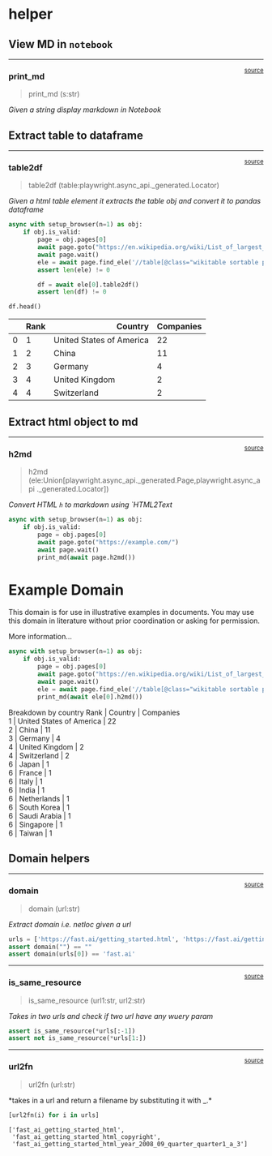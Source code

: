 # helper


<!-- WARNING: THIS FILE WAS AUTOGENERATED! DO NOT EDIT! -->

## View MD in `notebook`

------------------------------------------------------------------------

<a href="https://github.com/tripathysagar/pw/blob/main/pw/helper.py#L25"
target="_blank" style="float:right; font-size:smaller">source</a>

### print_md

>  print_md (s:str)

*Given a string display markdown in Notebook*

## Extract table to dataframe

------------------------------------------------------------------------

<a href="https://github.com/tripathysagar/pw/blob/main/pw/helper.py#L32"
target="_blank" style="float:right; font-size:smaller">source</a>

### table2df

>  table2df (table:playwright.async_api._generated.Locator)

*Given a html table element it extracts the table obj and convert it to
pandas dataframe*

``` python
async with setup_browser(n=1) as obj:
    if obj.is_valid:
        page = obj.pages[0]
        await page.goto("https://en.wikipedia.org/wiki/List_of_largest_companies_by_revenue")
        await page.wait()
        ele = await page.find_ele('//table[@class="wikitable sortable plainrowheaders jquery-tablesorter"]') 
        assert len(ele) != 0

        df = await ele[0].table2df()
        assert len(df) != 0

df.head()
```

<div>
<style scoped>
    .dataframe tbody tr th:only-of-type {
        vertical-align: middle;
    }
&#10;    .dataframe tbody tr th {
        vertical-align: top;
    }
&#10;    .dataframe thead th {
        text-align: right;
    }
</style>

<table class="dataframe" data-quarto-postprocess="true" data-border="1">
<thead>
<tr style="text-align: right;">
<th data-quarto-table-cell-role="th"></th>
<th data-quarto-table-cell-role="th">Rank</th>
<th data-quarto-table-cell-role="th">Country</th>
<th data-quarto-table-cell-role="th">Companies</th>
</tr>
</thead>
<tbody>
<tr>
<td data-quarto-table-cell-role="th">0</td>
<td>1</td>
<td>United States of America</td>
<td>22</td>
</tr>
<tr>
<td data-quarto-table-cell-role="th">1</td>
<td>2</td>
<td>China</td>
<td>11</td>
</tr>
<tr>
<td data-quarto-table-cell-role="th">2</td>
<td>3</td>
<td>Germany</td>
<td>4</td>
</tr>
<tr>
<td data-quarto-table-cell-role="th">3</td>
<td>4</td>
<td>United Kingdom</td>
<td>2</td>
</tr>
<tr>
<td data-quarto-table-cell-role="th">4</td>
<td>4</td>
<td>Switzerland</td>
<td>2</td>
</tr>
</tbody>
</table>

</div>

## Extract html object to md

------------------------------------------------------------------------

<a href="https://github.com/tripathysagar/pw/blob/main/pw/helper.py#L49"
target="_blank" style="float:right; font-size:smaller">source</a>

### h2md

>  h2md (ele:Union[playwright.async_api._generated.Page,playwright.async_api
>            ._generated.Locator])

*Convert HTML `h` to markdown using \`HTML2Text*

``` python
async with setup_browser(n=1) as obj:
    if obj.is_valid:
        page = obj.pages[0]
        await page.goto("https://example.com/")
        await page.wait()        
        print_md(await page.h2md())
```

# Example Domain

This domain is for use in illustrative examples in documents. You may
use this domain in literature without prior coordination or asking for
permission.

More information…

``` python
async with setup_browser(n=1) as obj:
    if obj.is_valid:
        page = obj.pages[0]
        await page.goto("https://en.wikipedia.org/wiki/List_of_largest_companies_by_revenue")
        await page.wait()
        ele = await page.find_ele('//table[@class="wikitable sortable plainrowheaders jquery-tablesorter"]') 
        print_md(await ele[0].h2md())
```

Breakdown by country Rank | Country | Companies  
1 | United States of America | 22  
2 | China | 11  
3 | Germany | 4  
4 | United Kingdom | 2  
4 | Switzerland | 2  
6 | Japan | 1  
6 | France | 1  
6 | Italy | 1  
6 | India | 1  
6 | Netherlands | 1  
6 | South Korea | 1  
6 | Saudi Arabia | 1  
6 | Singapore | 1  
6 | Taiwan | 1

## Domain helpers

------------------------------------------------------------------------

<a href="https://github.com/tripathysagar/pw/blob/main/pw/helper.py#L60"
target="_blank" style="float:right; font-size:smaller">source</a>

### domain

>  domain (url:str)

*Extract domain i.e. netloc given a url*

``` python
urls = ['https://fast.ai/getting_started.html', 'https://fast.ai/getting_started.html#copyright', 'https://fast.ai/getting_started.html#year=2008-09&quarter=quarter1?a=3']
assert domain("") == ""
assert domain(urls[0]) == 'fast.ai'
```

------------------------------------------------------------------------

<a href="https://github.com/tripathysagar/pw/blob/main/pw/helper.py#L67"
target="_blank" style="float:right; font-size:smaller">source</a>

### is_same_resource

>  is_same_resource (url1:str, url2:str)

*Takes in two urls and check if two url have any wuery param*

``` python
assert is_same_resource(*urls[:-1])
assert not is_same_resource(*urls[1:])
```

------------------------------------------------------------------------

<a href="https://github.com/tripathysagar/pw/blob/main/pw/helper.py#L94"
target="_blank" style="float:right; font-size:smaller">source</a>

### url2fn

>  url2fn (url:str)

\*takes in a url and return a filename by substituting it with \_.\*

``` python
[url2fn(i) for i in urls]
```

    ['fast_ai_getting_started_html',
     'fast_ai_getting_started_html_copyright',
     'fast_ai_getting_started_html_year_2008_09_quarter_quarter1_a_3']
